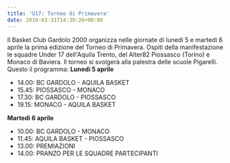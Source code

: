 ```yaml
---
title: 'U17: Torneo di Primavera'
date: 2010-03-31T14:39:26+00:00
---
```

Il Basket Club Gardolo 2000 organizza nelle giornate di lunedì 5 e martedi 6 aprile la prima edizione del Torneo di Primavera. Ospiti della manifestazione le squadre Under 17 dell'Aquila Trento, del Alter82 Piossasco (Torino) e Monaco di Baviera. Il torneo si svolgerà alla palestra delle scuole Pigarelli.
Questo il programma:
**Lunedì 5 aprile**
* 14.00: BC GARDOLO - AQUILA BASKET
* 15.45: PIOSSASCO - MONACO
* 17.30: BC GARDOLO - PIOSSASCO
* 19.15: MONACO - AQUILA BASKET

**Martedì 6 aprile**
* 10.00: BC GARDOLO - MONACO
* 11.45: AQUILA BASKET - PIOSSASCO
* 13.00: PREMIAZIONI
* 14.00: PRANZO PER LE SQUADRE PARTECIPANTI